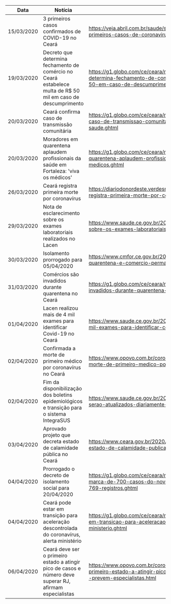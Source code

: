 | Data       | Notícia                                                                                                       | Fonte                                                                                                                                                           |
|------------|---------------------------------------------------------------------------------------------------------------|-----------------------------------------------------------------------------------------------------------------------------------------------------------------|
| 15/03/2020 | 3 primeiros casos confirmados de COVID-19 no Ceará                                                            | https://veja.abril.com.br/saude/secretaria-de-saude-confirma-3-primeiros-casos-de-coronavirus-no-ceara/                                                         |
| 19/03/2020 | Decreto que determina fechamento de comércio no Ceará estabelece multa de R$ 50 mil em caso de descumprimento | https://g1.globo.com/ce/ceara/noticia/2020/03/19/decreto-que-determina-fechamento-de-comercio-no-ceara-estabelece-multa-de-r-50-em-caso-de-descumprimento.ghtml |
| 20/03/2020 | Ceará confirma caso de transmissão comunitária                                                                | https://g1.globo.com/ce/ceara/noticia/2020/03/20/ceara-tem-primeira-caso-de-transmissao-comunitaria-por-coronavirus-diz-secretario-da-saude.ghtml               |
| 20/03/2020 | Moradores em quarentena aplaudem profissionais da saúde em Fortaleza: 'viva os médicos'                       | https://g1.globo.com/ce/ceara/noticia/2020/03/20/moradores-em-quarentena-aplaudem-profissionais-da-saude-em-fortaleza-viva-os-medicos.ghtml                     |
| 26/03/2020 | Ceará registra primeira morte por coronavírus                                                                 | https://diariodonordeste.verdesmares.com.br/editorias/metro/online/ceara-registra-primeira-morte-por-coronavirus-1.2226963                                      |
| 29/03/2020 | Nota de esclarecimento sobre os exames laboratoriais realizados no Lacen                                      | https://www.saude.ce.gov.br/2020/03/29/nota-de-esclarecimento-sobre-os-exames-laboratoriais-realizados-no-lacen/                                                |
| 30/03/2020 | Isolamento prorrogado para 05/04/2020                                                                         | https://www.cmfor.ce.gov.br/2020/03/30/coronavirus-decreto-amplia-quarentena-e-comercio-permanece-fechado-no-ceara/                                             |
| 31/03/2020 | Comércios são invadidos durante quarentena no Ceará                                                           | https://g1.globo.com/ce/ceara/noticia/2020/03/31/comercios-sao-invadidos-durante-quarentena-no-ceara-videos.ghtml                                               |
| 01/04/2020 | Lacen realizou mais de 4 mil exames para identificar Covid-19 no Ceará                                        | https://www.saude.ce.gov.br/2020/04/01/lacen-realizou-mais-de-4-mil-exames-para-identificar-covid-19-no-ceara/                                                  |
| 02/04/2020 | Confirmada a morte de primeiro médico por coronavírus no Ceará                                                | https://www.opovo.com.br/coronavirus/2020/04/02/confirmada-a-morte-de-primeiro-medico-por-coronavirus-no-ceara.html                                             |
| 02/04/2020 | Fim da disponibilização dos boletins epidemiológicos e transição para o sistema IntegraSUS                    | https://www.saude.ce.gov.br/2020/04/02/indicadores-da-covid-19-serao-atualizados-diariamente-no-portal-integrasus/                                              |
| 03/04/2020 | Aprovado projeto que decreta estado de calamidade pública no Ceará                                            | https://www.ceara.gov.br/2020/04/03/aprovado-projeto-que-decreta-estado-de-calamidade-publica-no-ceara/                                                         |
| 04/04/2020 | Prorrogado o decreto de isolamento social para 20/04/2020                                                     | https://g1.globo.com/ce/ceara/noticia/2020/04/05/fortaleza-ultrapassa-marca-de-700-casos-do-novo-coronavirus-em-todo-o-ceara-sao-769-registros.ghtml            |
| 04/04/2020 | Ceará pode estar em transição para aceleração descontrolada do coronavírus, alerta ministério                 | https://g1.globo.com/ce/ceara/noticia/2020/04/04/ceara-pode-estar-em-transicao-para-aceleracao-descontrolada-do-coronavirus-alerta-ministerio.ghtml             |
| 06/04/2020 | Ceará deve ser o primeiro estado a atingir pico de casos e número deve superar RJ, afirmam especialistas      | https://www.opovo.com.br/coronavirus/2020/04/06/ceara-deve-o-primeiro-estado-a-atingir-pico-de-casos-e-numero-deve-superar-rj--prevem-especialistas.html        |
